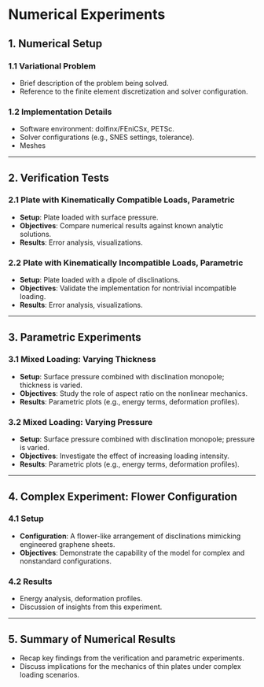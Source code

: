 # Numerical Experiments

## 1. Numerical Setup

### 1.1 Variational Problem

-   Brief description of the problem being solved.
-   Reference to the finite element discretization and solver configuration.

### 1.2 Implementation Details

-   Software environment: dolfinx/FEniCSx, PETSc.
-   Solver configurations (e.g., SNES settings, tolerance).
-   Meshes

---

## 2. Verification Tests

### 2.1 Plate with Kinematically Compatible Loads, Parametric

-   **Setup**: Plate loaded with surface pressure.
-   **Objectives**: Compare numerical results against known analytic solutions.
-   **Results**: Error analysis, visualizations.

### 2.2 Plate with Kinematically Incompatible Loads, Parametric

-   **Setup**: Plate loaded with a dipole of disclinations.
-   **Objectives**: Validate the implementation for nontrivial incompatible loading.
-   **Results**: Error analysis, visualizations.

---

## 3. Parametric Experiments

### 3.1 Mixed Loading: Varying Thickness

-   **Setup**: Surface pressure combined with disclination monopole; thickness is varied.
-   **Objectives**: Study the role of aspect ratio on the nonlinear mechanics.
-   **Results**: Parametric plots (e.g., energy terms, deformation profiles).

### 3.2 Mixed Loading: Varying Pressure

-   **Setup**: Surface pressure combined with disclination monopole; pressure is varied.
-   **Objectives**: Investigate the effect of increasing loading intensity.
-   **Results**: Parametric plots (e.g., energy terms, deformation profiles).

---

## 4. Complex Experiment: Flower Configuration

### 4.1 Setup

-   **Configuration**: A flower-like arrangement of disclinations mimicking engineered graphene sheets.
-   **Objectives**: Demonstrate the capability of the model for complex and nonstandard configurations.

### 4.2 Results

-   Energy analysis, deformation profiles.
-   Discussion of insights from this experiment.

---

## 5. Summary of Numerical Results

-   Recap key findings from the verification and parametric experiments.
-   Discuss implications for the mechanics of thin plates under complex loading scenarios.
